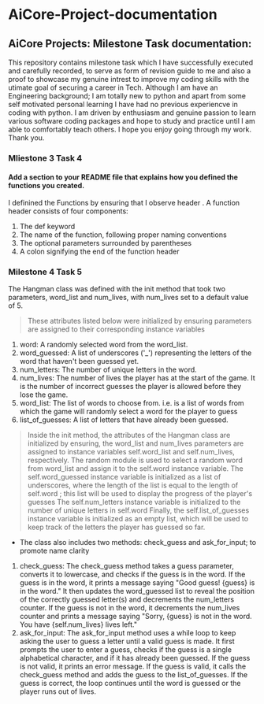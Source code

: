 # AiCore-Project-documentation 
## AiCore Projects: Milestone Task documentation:
This repository contains milestone task which I have successfully executed and carefully recorded, to serve as form of revision guide to me and also a proof to showcase    my genuine intrest to improve my coding skills with the utimate goal of securing a career in Tech.
Although I am have an Engineering background; I am totally new to python and apart from some self motivated personal learning I have had no previous experiencve in coding with python. I am driven by enthusiasm and genuine passion to learn various software coding packages and hope to study and practice until I am able to comfortably teach others.
I hope you enjoy going through my work.
Thank you.

### Mliestone 3 Task 4
#### Add a section to your README file that explains how you defined the functions you created.
I definined the Functions by ensuring that I observe header . A function header consists of four components:
1. The def keyword
2. The name of the function, following proper naming conventions
3. The optional parameters surrounded by parentheses
4. A colon signifying the end of the function header
### Milestone 4 Task 5
The Hangman class was defined with the init method that took two parameters, word_list and num_lives, with num_lives set to a default value of 5. 

> These attributes listed below were initialized by ensuring parameters are assigned to their corresponding  instance variables 
1.	word: A randomly selected word from the word_list.
2.	word_guessed: A list of underscores ('_') representing the letters of the word that haven't been guessed yet.
3.	num_letters: The number of unique letters in the word.
4.	num_lives: The number of lives the player has at the start of the game. It is the number of incorrect guesses the player is allowed before they lose the game.
5.	word_list: The list of words to choose from. i.e. is a list of words from which the game will randomly select a word for the player to guess
6.	list_of_guesses: A list of letters that have already been guessed.
> Inside the init method, the attributes of the Hangman class are initialized by ensuring, the word_list and num_lives parameters are assigned to instance variables self.word_list and self.num_lives, respectively.
> The random module is used to select a random word from word_list and assign it to the self.word instance variable.
> The self.word_guessed instance variable is initialized as a list of underscores, where the length of the list is equal to the length of self.word ; this  list will be used to display the progress of the player's guesses
> The self.num_letters instance variable is initialized to the number of unique letters in self.word
> Finally, the self.list_of_guesses instance variable is initialized as an empty list, which will be used to keep track of the letters the player has guessed so far.
- The class also includes two methods: check_guess and ask_for_input; to promote name clarity
1.	check_guess: 
The check_guess method takes a guess parameter, converts it to lowercase, and checks if the guess is in the word. If the guess is in the word, it prints a message saying "Good guess! {guess} is in the word." It then updates the word_guessed list to reveal the position of the correctly guessed letter(s) and decrements the num_letters counter. If the guess is not in the word, it decrements the num_lives counter and prints a message saying "Sorry, {guess} is not in the word. You have {self.num_lives} lives left."
2.	ask_for_input: 
The ask_for_input method uses a while loop to keep asking the user to guess a letter until a valid guess is made. It first prompts the user to enter a guess, checks if the guess is a single alphabetical character, and if it has already been guessed. If the guess is not valid, it prints an error message. If the guess is valid, it calls the check_guess method and adds the guess to the list_of_guesses. If the guess is correct, the loop continues until the word is guessed or the player runs out of lives.
